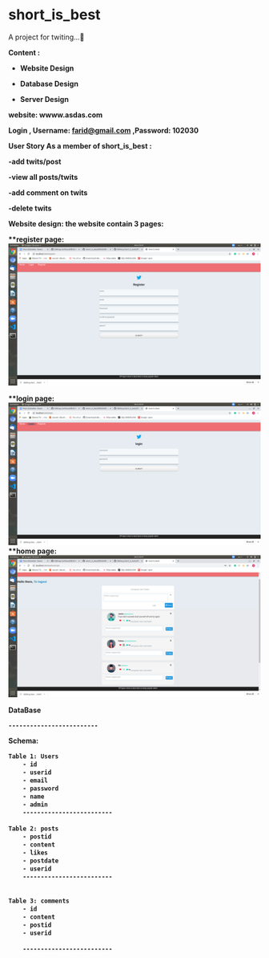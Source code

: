 # short_is_best


A project for twiting...:seedling:

<b>Content<b> :
- Website Design
 
- Database Design

- Server Design

<b>website<b>:  wwww.asdas.com


<b>Login<b> ,
Username: farid@gmail.com   ,Password: 102030

  
<b>User Story<b>
As a member of short_is_best :

-add twits/post

-view all posts/twits

-add comment on twits

-delete twits



<b>Website design<b>:
the website contain 3 pages:
	
**register page:
 ![](https://github.com/WebAhead5/short_is_best/blob/amirBranch/Design/Screenshot%20from%202020-05-06%2020-41-27.png)

**login page:
 ![](https://github.com/WebAhead5/short_is_best/blob/amirBranch/Design/Screenshot%20from%202020-05-06%2020-41-24.png)
**home page:
 ![](https://github.com/WebAhead5/short_is_best/blob/amirBranch/Design/Screenshot%20from%202020-05-06%2020-41-17.png)


<b>DataBase<b>

	-------------------------
Schema:
```
Table 1: Users
	- id
	- userid
	- email
	- password
	- name
	- admin
	-------------------------

Table 2: posts
	- postid
	- content
	- likes
	- postdate
	- userid
	-------------------------
  

Table 3: comments
	- id
	- content
	- postid
	- userid

	-------------------------



